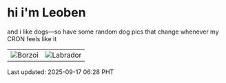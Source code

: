 # hi i'm Leoben

and i like dogs—so have some random dog pics that change whenever my CRON feels like it

|  |  |
|--------|----------|
| ![Borzoi](https://random-dog-vercel.vercel.app/api/random-borzoi?v=1758061735) | ![Labrador](https://random-dog-vercel.vercel.app/api/random-labrador?v=1758061735) |

Last updated: 2025-09-17 06:28 PHT

